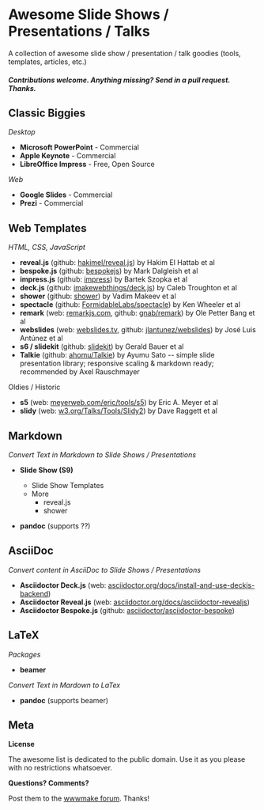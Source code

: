 # Awesome Slide Shows / Presentations / Talks 

A collection of awesome slide show / presentation / talk goodies (tools, templates, articles, etc.)

#### _Contributions welcome. Anything missing? Send in a pull request. Thanks._

## Classic Biggies 

_Desktop_

- **Microsoft PowerPoint** - Commercial
- **Apple Keynote** - Commercial
- **LibreOffice Impress** - Free, Open Source

_Web_

- **Google Slides** - Commercial
- **Prezi** - Commercial


## Web Templates

_HTML, CSS, JavaScript_

- **reveal.js** (github: [hakimel/reveal.js](https://github.com/hakimel/reveal.js)) by Hakim El Hattab et al
- **bespoke.js** (github: [bespokejs](https://github.com/bespokejs)) by Mark Dalgleish et al
- **impress.js** (github: [impress](https://github.com/impress)) by Bartek Szopka et al
- **deck.js** (github: [imakewebthings/deck.js](https://github.com/imakewebthings/deck.js)) by Caleb Troughton et al
- **shower** (github: [shower](https://github.com/shower)) by Vadim Makeev et al
- **spectacle** (github: [FormidableLabs/spectacle](https://github.com/FormidableLabs/spectacle)) by Ken Wheeler et al
- **remark** (web: [remarkjs.com](http://remarkjs.com), github: [gnab/remark](https://github.com/gnab/remark)) by Ole Petter Bang et al
- **webslides** (web: [webslides.tv](https://webslides.tv), github: [jlantunez/webslides](https://github.com/jlantunez/webslides)) by José Luis Antúnez et al
- **s6 / slidekit** (github: [slidekit](https://github.com/slidekit)) by Gerald Bauer et al
- **Talkie** (github: [ahomu/Talkie](https://github.com/ahomu/Talkie)) by Ayumu Sato -- simple slide presentation library; responsive scaling & markdown ready; recommended by Axel Rauschmayer

Oldies / Historic

- **s5** (web: [meyerweb.com/eric/tools/s5](http://meyerweb.com/eric/tools/s5)) by Eric A. Meyer et al
- **slidy** (web: [w3.org/Talks/Tools/Slidy2](https://www.w3.org/Talks/Tools/Slidy2)) by Dave Raggett et al


## Markdown

_Convert Text in Markdown to Slide Shows / Presentations_

- **Slide Show (S9)**
  - Slide Show Templates
  - More
    - reveal.js
    - shower

- **pandoc**  (supports ??)

## AsciiDoc

_Convert content in AsciiDoc to Slide Shows / Presentations_

- **Asciidoctor Deck.js** (web: [asciidoctor.org/docs/install-and-use-deckjs-backend](http://asciidoctor.org/docs/install-and-use-deckjs-backend))
- **Asciidoctor Reveal.js** (web: [asciidoctor.org/docs/asciidoctor-revealjs](http://asciidoctor.org/docs/asciidoctor-revealjs))
- **Asciidoctor Bespoke.js** (github: [asciidoctor/asciidoctor-bespoke](https://github.com/asciidoctor/asciidoctor-bespoke))

## LaTeX

_Packages_

- **beamer**

_Convert Text in Mardown to LaTex_

- **pandoc** (supports beamer)



## Meta

**License**

The awesome list is dedicated to the public domain. Use it as you please with no restrictions whatsoever.

**Questions? Comments?**

Post them to the [wwwmake forum](http://groups.google.com/group/wwwmake). Thanks!
